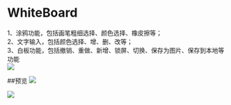 # WhiteBoard
1、涂鸦功能，包括画笔粗细选择、颜色选择、橡皮擦等；  
2、文字输入，包括颜色选择、增、删、改等；  
3、白板功能，包括撤销、重做、新增、锁屏、切换、保存为图片、保存到本地等功能  
![](https://github.com/guanpy/WhiteBoard/blob/master/screenshot/main.jpg)  

##预览
![](https://github.com/guanpy/WhiteBoard/blob/master/screenshot/main_pen.gif)  

![](https://github.com/guanpy/WhiteBoard/blob/master/screenshot/main_text.gif) 
